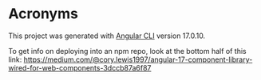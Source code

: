 # Acronyms

This project was generated with [Angular CLI](https://github.com/angular/angular-cli) version 17.0.10.


To get info on deploying into an npm repo, look at the bottom half of this link:
https://medium.com/@cory.lewis1997/angular-17-component-library-wired-for-web-components-3dccb87a6f87